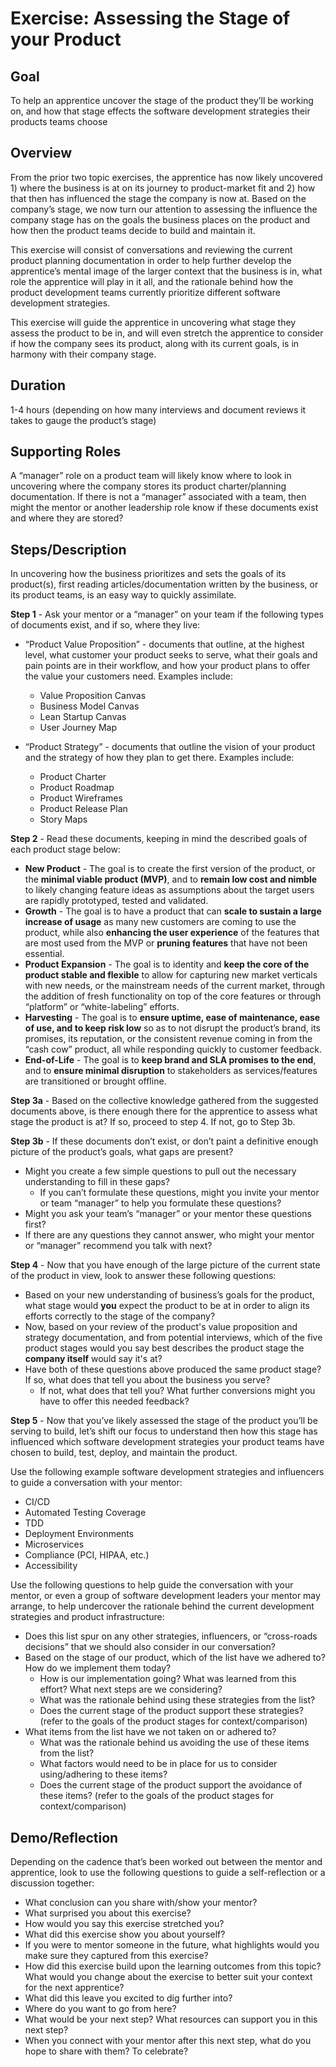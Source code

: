 # Exercise: Assessing the Stage of your Product

## Goal
To help an apprentice uncover the stage of the product they’ll be working on, and how that stage effects the software development strategies their products teams choose

## Overview
From the prior two topic exercises, the apprentice has now likely uncovered 1) where the business is at on its journey to product-market fit and 2) how that then has influenced the stage the company is now at. Based on the company’s stage, we now turn our attention to assessing the influence the company stage has on the goals the business places on the product and how then the product teams decide to build and maintain it.

This exercise will consist of conversations and reviewing the current product planning documentation in order to help further develop the apprentice’s mental image of the larger context that the business is in, what role the apprentice will play in it all, and the rationale behind how the product development teams currently prioritize different software development strategies.

This exercise will guide the apprentice in uncovering what stage they assess the product to be in, and will even stretch the apprentice to consider if how the company sees its product, along with its current goals, is in harmony with their company stage.

## Duration
1-4 hours (depending on how many interviews and document reviews it takes to gauge the product’s stage)

## Supporting Roles
A “manager” role on a product team will likely know where to look in uncovering where the company stores its product charter/planning documentation. If there is not a “manager” associated with a team, then might the mentor or another leadership role know if these documents exist and where they are stored?

## Steps/Description
In uncovering how the business prioritizes and sets the goals of its product(s), first reading articles/documentation written by the business, or its product teams, is an easy way to quickly assimilate.

**Step 1** - Ask your mentor or a “manager” on your team if the following types of documents exist, and if so, where they live:
- “Product Value Proposition” - documents that outline, at the highest level, what customer your product seeks to serve, what their goals and pain points are in their workflow, and how your product plans to offer the value your customers need. Examples include:
  - Value Proposition Canvas
  - Business Model Canvas
  - Lean Startup Canvas
  - User Journey Map

- “Product Strategy” - documents that outline the vision of your product and the strategy of how they plan to get there. Examples include:
  - Product Charter
  - Product Roadmap
  - Product Wireframes 
  - Product Release Plan
  - Story Maps

**Step 2** - Read these documents, keeping in mind the described goals of each product stage below: 
- **New Product** - The goal is to create the first version of the product, or the **minimal viable product (MVP)**, and to **remain low cost and nimble** to likely changing feature ideas as assumptions about the target users are rapidly prototyped, tested and validated.
- **Growth** - The goal is to have a product that can **scale to sustain a large increase of usage** as many new customers are coming to use the product, while also **enhancing the user experience** of the features that are most used from the MVP or **pruning features** that have not been essential.
- **Product Expansion** - The goal is to identity and **keep the core of the product stable and flexible** to allow for capturing new market verticals with new needs, or the mainstream needs of the current market, through the addition of fresh functionality on top of the core features or through “platform” or “white-labeling” efforts.
- **Harvesting** - The goal is to **ensure uptime, ease of maintenance, ease of use, and to keep risk low** so as to not disrupt the product’s brand, its promises, its reputation, or the consistent revenue coming in from the “cash cow” product, all while responding quickly to customer feedback.
- **End-of-Life** - The goal is to **keep brand and SLA promises to the end**, and to **ensure minimal disruption** to stakeholders as services/features are transitioned or brought offline.

**Step 3a** - Based on the collective knowledge gathered from the suggested documents above, is there enough there for the apprentice to assess what stage the product is at? If so, proceed to step 4. If not, go to Step 3b.

**Step 3b** - If these documents don’t exist, or don’t paint a definitive enough picture of the product’s goals, what gaps are present? 
- Might you create a few simple questions to pull out the necessary understanding to fill in these gaps?
  - If you can’t formulate these questions, might you invite your mentor or team “manager” to help you formulate these questions? 
- Might you ask your team’s “manager” or your mentor these questions first?
- If there are any questions they cannot answer, who might your mentor or “manager” recommend you talk with next?

**Step 4** - Now that you have enough of the large picture of the current state of the product in view, look to answer these following questions:
- Based on your new understanding of business’s goals for the product, what stage would **you** expect the product to be at in order to align its efforts correctly to the stage of the company?
- Now, based on your review of the product's value proposition and strategy documentation, and from potential interviews, which of the five product stages would you say best describes the product stage the **company itself** would say it's at?
- Have both of these questions above produced the same product stage? If so, what does that tell you about the business you serve? 
  - If not, what does that tell you? What further conversions might you have to offer this needed feedback?

**Step 5** - Now that you’ve likely assessed the stage of the product you’ll be serving to build, let’s shift our focus to understand then how this stage has influenced which software development strategies your product teams have chosen to build, test, deploy, and maintain the product.

Use the following example software development strategies and influencers to guide a conversation with your mentor:
- CI/CD
- Automated Testing Coverage
- TDD
- Deployment Environments
- Microservices
- Compliance (PCI, HIPAA, etc.)
- Accessibility

Use the following questions to help guide the conversation with your mentor, or even a group of software development leaders your mentor may arrange, to help undercover the rationale behind the current development strategies and product infrastructure:

- Does this list spur on any other strategies, influencers, or “cross-roads decisions” that we should also consider in our conversation? 
- Based on the stage of our product, which of the list have we adhered to? How do we implement them today? 
  - How is our implementation going? What was learned from this effort? What next steps are we considering? 
  - What was the rationale behind using these strategies from the list? 
  - Does the current stage of the product support these strategies? (refer to the goals of the product stages for context/comparison)
- What items from the list have we not taken on or adhered to? 
  - What was the rationale behind us avoiding the use of these items from the list?
  - What factors would need to be in place for us to consider using/adhering to these items? 
  - Does the current stage of the product support the avoidance of these items? (refer to the goals of the product stages for context/comparison)

## Demo/Reflection
Depending on the cadence that’s been worked out between the mentor and apprentice, look to use the following questions to guide a self-reflection  or a discussion together:
- What conclusion can you share with/show your mentor?
- What surprised you about this exercise?
- How would you say this exercise stretched you? 
- What did this exercise show you about yourself?
- If you were to mentor someone in the future, what highlights would you make sure they captured from this exercise? 
- How did this exercise build upon the learning outcomes from this topic? What would you change about the exercise to better suit your context for the next apprentice?
- What did this leave you excited to dig further into? 
- Where do you want to go from here?
- What would be your next step? What resources can support you in this next step?
- When you connect with your mentor after this next step, what do you hope to share with them? To celebrate? 



